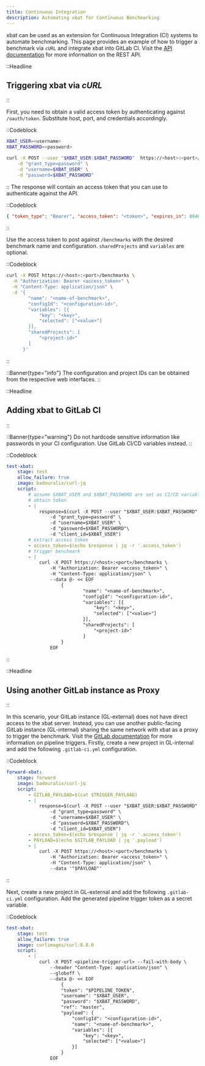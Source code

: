 ```yaml
---
title: Continuous Integration
description: Automating xbat for Continuous Benchmarking
---
```


xbat can be used as an extension for Continuous Integration (CI) systems to automate benchmarking. This page provides an example of how to trigger a benchmark via `cURL` and integrate xbat into GitLab CI. Visit the [API documentation](/docs/user/api) for more information on the REST API.

::Headline

## Triggering xbat via _cURL_

::

First, you need to obtain a valid access token by authenticating against `/oauth/token`. Substitute host, port, and credentials accordingly.

::Codeblock

```bash
XBAT_USER=<username>
XBAT_PASSWORD=<password>

curl -X POST --user "$XBAT_USER:$XBAT_PASSWORD"  https://<host>:<port>/oauth/token \
    -d "grant_type=password" \
    -d "username=$XBAT_USER" \
    -d "password=$XBAT_PASSWORD"

```

::
The response will contain an access token that you can use to authenticate against the API.

::Codeblock

```json
{ "token_type": "Bearer", "access_token": "<token>", "expires_in": 864000 }
```

::

Use the access token to post against `/benchmarks` with the desired benchmark name and configuration. `sharedProjects` and `variables` are optional.

::Codeblock

```bash
curl -X POST https://<host>:<port>/benchmarks \
  -H "Authorization: Bearer <access_token>" \
  -H "Content-Type: application/json" \
  -d '{
        "name": "<name-of-benchmark>",
        "configId": "<configuration-id>",
        "variables": [{
            "key": "<key>",
            "selected": ["<value>"]
        }],
        "sharedProjects": [
            "<project-id>"
        ]
      }'
```

::

::Banner{type="info"}
The configuration and project IDs can be obtained from the respective web interfaces.
::

::Headline

## Adding xbat to GitLab CI

::

::Banner{type="warning"}
Do not hardcode sensitive information like passwords in your CI configuration. Use GitLab CI/CD variables instead.
::

::Codeblock

```yaml
test-xbat:
    stage: test
    allow_failure: true
    image: badouralix/curl-jq
    script:
        # assume $XBAT_USER and $XBAT_PASSWORD are set as CI/CD variables
        # obtain token
        - |
            response=$(curl -X POST --user "$XBAT_USER:$XBAT_PASSWORD"  https://<host>:<port>/oauth/token \
                -d "grant_type=password" \
                -d "username=$XBAT_USER" \
                -d "password=$XBAT_PASSWORD"\
                -d "client_id=$XBAT_USER")
        # extract access token
        - access_token=$(echo $response | jq -r '.access_token')
        # trigger benchmark
        - |
            curl -X POST https://<host>:<port>/benchmarks \
                -H "Authorization: Bearer <access_token>" \
                -H "Content-Type: application/json" \
                --data @- << EOF
                    {
                            "name": "<name-of-benchmark>",
                            "configId": "<configuration-id>",
                            "variables": [{
                                "key": "<key>",
                                "selected": ["<value>"]
                            }],
                            "sharedProjects": [
                                "<project-id>"
                            ]
                    }
                EOF
```

::

::Headline

## Using another GitLab instance as Proxy

::

In this scenario, your GitLab instance (GL-external) does not have direct access to the xbat server. Instead, you can use another public-facing GitLab instance (GL-internal) sharing the same network with xbat as a proxy to trigger the benchmark. Visit the [GitLab documentation](https://docs.gitlab.com/ee/ci/triggers/) for more information on pipeline triggers.
Firstly, create a new project in GL-internal and add the following `.gitlab-ci.yml` configuration.

::Codeblock

```yaml
forward-xbat:
    stage: forward
    image: badouralix/curl-jq
    script:
        - GITLAB_PAYLOAD=$(cat $TRIGGER_PAYLOAD)
        - |
            response=$(curl -X POST --user "$XBAT_USER:$XBAT_PASSWORD"  https://<host>:<port>/oauth/token \
                -d "grant_type=password" \
                -d "username=$XBAT_USER" \
                -d "password=$XBAT_PASSWORD"\
                -d "client_id=$XBAT_USER")
        - access_token=$(echo $response | jq -r '.access_token')
        - PAYLOAD=$(echo $GITLAB_PAYLOAD | jq '.payload')
        - |
            curl -X POST https://<host>:<port>/benchmarks \
                -H "Authorization: Bearer <access_token>" \
                -H "Content-Type: application/json" \
                --data '"$PAYLOAD"'
```

::

Next, create a new project in GL-external and add the following `.gitlab-ci.yml` configuration. Add the generated pipeline trigger token as a secret variable.

::Codeblock

```yaml
test-xbat:
    stage: test
    allow_failure: true
    image: curlimages/curl:8.8.0
    script:
        - |
            curl -X POST <pipeline-trigger-url> --fail-with-body \
                --header "Content-Type: application/json" \
                --globoff \
                --data @- << EOF
                    {
                    "token": "$PIPELINE_TOKEN",
                    "username": "$XBAT_USER",
                    "password": "$XBAT_PASSWORD",
                    "ref": "master",
                    "payload": {
                        "configId": "<configuration-id>",
                        "name": "<name-of-benchmark>",
                        "variables": [{
                            "key": "<key>",
                            "selected": ["<value>"]
                        }]
                    }
                EOF
```
